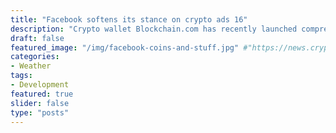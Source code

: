 ```yaml
---
title: "Facebook softens its stance on crypto ads 16"
description: "Crypto wallet Blockchain.com has recently launched comprehensive institutional platform called Blockchain Principal Strategies (BPS)."
draft: false
featured_image: "/img/facebook-coins-and-stuff.jpg" #"https://news.cryptos.com/wp-content/uploads/2018/05/Sygnia-exhibit-at-IRF-2013-by-XZIBIT-003.0387ab72b55450eb9c20b7690d0d40f6160-900x420.jpg"
categories:
- Weather
tags:
- Development
featured: true
slider: false
type: "posts"
---
```

